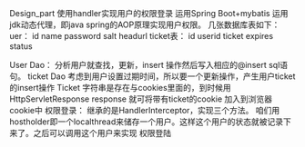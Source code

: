 Design_part
使用handler实现用户的权限登录
运用Spring Boot+mybatis
运用jdk动态代理，即java spring的AOP原理实现用户权限。
几张数据库表如下：
uer：
id name password salt headurl
ticket表：
id userid ticket expires status

User Dao：
分析用户就查找，更新，insert 操作然后写入相应的@insert sql语句。 
ticket Dao
考虑到用户设置过期时间，所以要一个更新操作，产生用户ticket的insert操作
Ticket 字符串是存在与cookies里面的，到时候用 HttpServletResponse response 就可将带有ticket的cookie 加入到浏览器cookie中
权限登录：
继承的是HandlerInterceptor，实现三个方法。 咱们用hostholder即一个localthread来储存一个用户。这样这个用户的状态就被记录下来了。之后可以调用这个用户来实现
权限登陆
